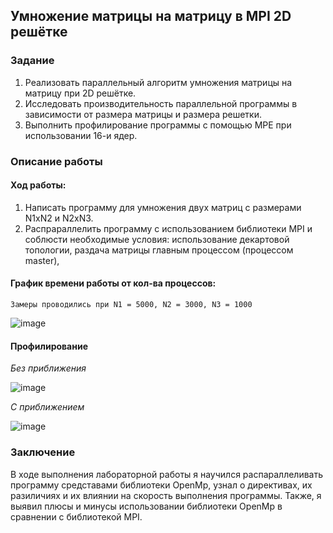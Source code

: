 ## Умножение матрицы на матрицу в MPI 2D решётке

### Задание

1. Реализовать параллельный алгоритм умножения матрицы на матрицу при 2D решётке.
2. Исследовать производительность параллельной программы в зависимости от размера матрицы и размера решетки.
3. Выполнить профилирование программы с помощью MPE при использовании 16-и ядер.

### Описание работы

#### Ход работы:
1.  Написать программу для умножения двух матриц с размерами N1xN2 и N2xN3.
2.  Распрараллелить программу с использованием библиотеки MPI и соблюсти необходимые условия: использование декартовой топологии, раздача матрицы главным процессом (процессом master),

#### График времени работы от кол-ва процессов:

` Замеры проводились при N1 = 5000, N2 = 3000, N3 = 1000 `

![image](https://user-images.githubusercontent.com/44488666/120066527-28b2b480-c0a1-11eb-8674-9182d563b199.png)

#### Профилирование

*Без приближения*

![image](https://user-images.githubusercontent.com/44488666/120066616-80512000-c0a1-11eb-91f3-ea8ca45216a7.png)

*С приближением*

![image](https://user-images.githubusercontent.com/44488666/120066581-6dd6e680-c0a1-11eb-97c4-2ea9c5f42434.png)

### Заключение

В ходе выполнения лабораторной работы я научился распараллеливать программу средставами библиотеки OpenMp, узнал о директивах, их разиличиях и их влиянии на скорость выполнения программы. Также, я выявил плюсы и минусы использовании библиотеки OpenMp в сравнении с библиотекой MPI.
